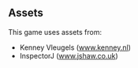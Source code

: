 ## Assets

This game uses assets from:

  * Kenney Vleugels (www.kenney.nl)
  * InspectorJ (www.jshaw.co.uk)
